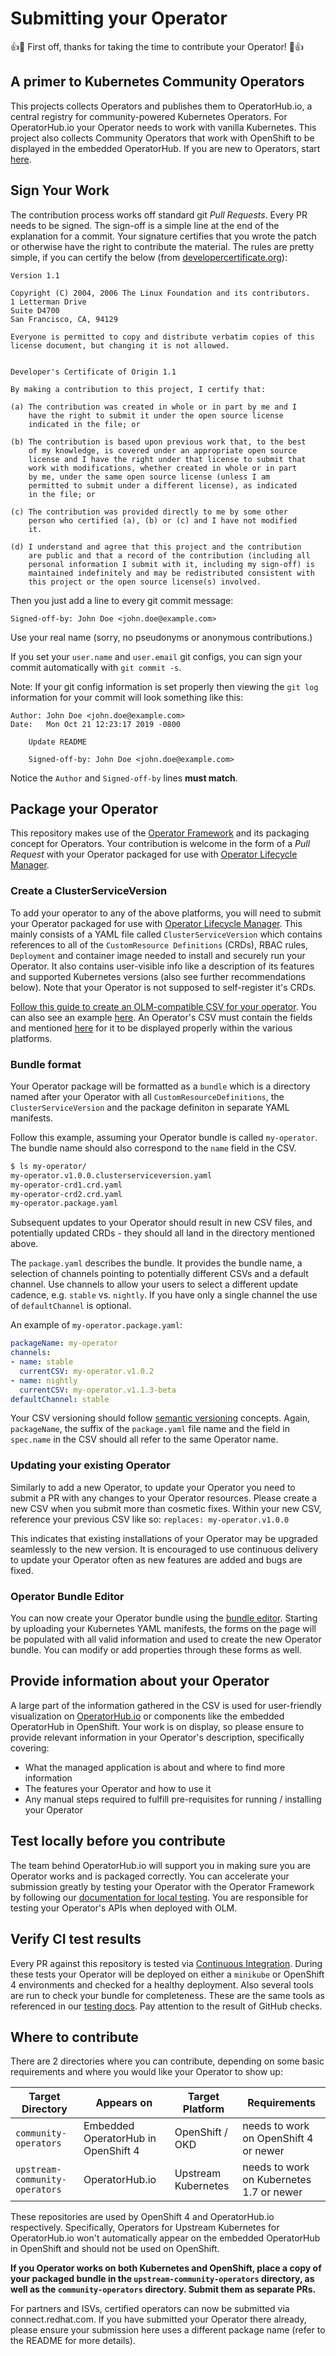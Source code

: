 # Submitting your Operator

:+1::tada: First off, thanks for taking the time to contribute your Operator! :tada::+1:

## A primer to Kubernetes Community Operators

This projects collects Operators and publishes them to OperatorHub.io, a central registry for community-powered Kubernetes Operators. For OperatorHub.io your Operator needs to work with vanilla Kubernetes.
This project also collects Community Operators that work with OpenShift to be displayed in the embedded OperatorHub. If you are new to Operators, start [here](https://github.com/operator-framework/getting-started).

## Sign Your Work

The contribution process works off standard git _Pull Requests_. Every PR needs to be signed. The sign-off is a simple line at the end of the explanation for a commit. Your signature certifies that you wrote the patch or otherwise have the right to contribute the material. The rules are pretty simple, if you can certify the below (from [developercertificate.org](https://developercertificate.org/)):

```Developer Certificate of Origin
Version 1.1

Copyright (C) 2004, 2006 The Linux Foundation and its contributors.
1 Letterman Drive
Suite D4700
San Francisco, CA, 94129

Everyone is permitted to copy and distribute verbatim copies of this
license document, but changing it is not allowed.


Developer's Certificate of Origin 1.1

By making a contribution to this project, I certify that:

(a) The contribution was created in whole or in part by me and I
    have the right to submit it under the open source license
    indicated in the file; or

(b) The contribution is based upon previous work that, to the best
    of my knowledge, is covered under an appropriate open source
    license and I have the right under that license to submit that
    work with modifications, whether created in whole or in part
    by me, under the same open source license (unless I am
    permitted to submit under a different license), as indicated
    in the file; or

(c) The contribution was provided directly to me by some other
    person who certified (a), (b) or (c) and I have not modified
    it.

(d) I understand and agree that this project and the contribution
    are public and that a record of the contribution (including all
    personal information I submit with it, including my sign-off) is
    maintained indefinitely and may be redistributed consistent with
    this project or the open source license(s) involved.
```

Then you just add a line to every git commit message:

    Signed-off-by: John Doe <john.doe@example.com>

Use your real name (sorry, no pseudonyms or anonymous contributions.)

If you set your `user.name` and `user.email` git configs, you can sign your commit automatically with `git commit -s`.

Note: If your git config information is set properly then viewing the `git log` information for your commit will look something like this:

```
Author: John Doe <john.doe@example.com>
Date:   Mon Oct 21 12:23:17 2019 -0800

    Update README

    Signed-off-by: John Doe <john.doe@example.com>
```

Notice the `Author` and `Signed-off-by` lines **must match**.

## Package your Operator

This repository makes use of the [Operator Framework](https://github.com/operator-framework) and its packaging concept for Operators. Your contribution is welcome in the form of a _Pull Request_ with your Operator packaged for use with [Operator Lifecycle Manager](https://github.com/operator-framework/operator-lifecycle-manager/).

### Create a ClusterServiceVersion

To add your operator to any of the above platforms, you will need to submit your Operator packaged for use with [Operator Lifecycle Manager](https://github.com/operator-framework/operator-lifecycle-manager/). This mainly consists of a YAML file called `ClusterServiceVersion` which contains references to all of the `CustomResource Definitions` (CRDs), RBAC rules, `Deployment` and container image needed to install and securely run your Operator. It also contains user-visible info like a description of its features and supported Kubernetes versions (also see  further recommendations below).  Note that your Operator is not supposed to self-register it's CRDs.

[Follow this guide to create an OLM-compatible CSV for your operator](https://github.com/operator-framework/operator-lifecycle-manager/blob/master/doc/design/building-your-csv.md). You can also see an example [here](./required-fields.md#example-csv). An Operator's CSV must contain the fields and mentioned [here](./required-fields.md#required-fields-for-operatorhub) for it to be displayed properly within the various platforms.

### Bundle format

Your Operator package will be formatted as a `bundle` which is a directory named after your Operator with all `CustomResourceDefinitions`, the `ClusterServiceVersion` and the package definiton in separate YAML manifests.

Follow this example, assuming your Operator bundle is called `my-operator`. The bundle name should also correspond to the `name` field in the CSV.

```bash
$ ls my-operator/
my-operator.v1.0.0.clusterserviceversion.yaml
my-operator-crd1.crd.yaml
my-operator-crd2.crd.yaml
my-operator.package.yaml
```

Subsequent updates to your Operator should result in new CSV files, and potentially updated CRDs - they should all land in the directory mentioned above.

The `package.yaml` describes the bundle. It provides the bundle name, a selection of channels pointing to potentially different CSVs and a default channel. Use channels to allow your users to select a different update cadence, e.g. `stable` vs. `nightly`. If you have only a single channel the use of `defaultChannel` is optional.

An example of `my-operator.package.yaml`:

```yaml
packageName: my-operator
channels:
- name: stable
  currentCSV: my-operator.v1.0.2
- name: nightly
  currentCSV: my-operator.v1.1.3-beta
defaultChannel: stable
```

Your CSV versioning should follow [semantic versioning](https://semver.org/) concepts. Again, `packageName`, the suffix of the `package.yaml` file name and the field in `spec.name` in the CSV should all refer to the same Operator name.

### Updating your existing Operator

Similarly to add a new Operator, to update your Operator you need to submit a PR with any changes to your Operator resources. Please create a new CSV when you submit more than cosmetic fixes. Within your new CSV, reference your previous CSV like so: `replaces: my-operator.v1.0.0`

This indicates that existing installations of your Operator may be upgraded seamlessly to the new version. It is encouraged to use continuous delivery to update your Operator often as new features are added and bugs are fixed.

### Operator Bundle Editor
You can now create your Operator bundle using the [bundle editor](https://operatorhub.io/bundle). Starting by uploading your Kubernetes YAML manifests, the forms on the page will be populated with all valid information and used to create the new Operator bundle. You can modify or add properties through these forms as well.

## Provide information about your Operator

A large part of the information gathered in the CSV is used for user-friendly visualization on [OperatorHub.io](https://operatorhub.io) or components like the embedded OperatorHub in OpenShift. Your work is on display, so please ensure to provide relevant information in your Operator's description, specifically covering:

* What the managed application is about and where to find more information
* The features your Operator and how to use it
* Any manual steps required to fulfill pre-requisites for running / installing your Operator

## Test locally before you contribute

The team behind OperatorHub.io will support you in making sure you are Operator works and is packaged correctly. You can accelerate your submission greatly by testing your Operator with the Operator Framework by following our [documentation for local testing](./testing-operators.md). You are responsible for testing your Operator's APIs when deployed with OLM.

## Verify CI test results

Every PR against this repository is tested via [Continuous Integration](./ci.md). During these tests your Operator will be deployed on either a `minikube` or OpenShift 4 environments and checked for a healthy deployment. Also several tools are run to check your bundle for completeness. These are the same tools as referenced in our [testing docs](./testing-operators.md). Pay attention to the result of GitHub checks.

## Where to contribute

There are 2 directories where you can contribute, depending on some basic requirements and where you would like your Operator to show up:

| Target Directory               | Appears on                 | Target Platform             | Requirements                             |
|--------------------------------|----------------------------|-----------------------------|------------------------------------------|
| `community-operators`          | Embedded OperatorHub in OpenShift 4 | OpenShift / OKD             | needs to work on OpenShift 4 or newer    |
| `upstream-community-operators` | OperatorHub.io             | Upstream Kubernetes | needs to work on Kubernetes 1.7 or newer |

These repositories are used by OpenShift 4 and OperatorHub.io respectively. Specifically, Operators for Upstream Kubernetes for OperatorHub.io won't automatically appear on the embedded OperatorHub in OpenShift and should not be used on OpenShift.

**If you Operator works on both Kubernetes and OpenShift, place a copy of your packaged bundle in the `upstream-community-operators` directory, as well as the `community-operators` directory. Submit them as separate PRs.**

For partners and ISVs, certified operators can now be submitted via connect.redhat.com. If you have submitted your Operator there already, please ensure your submission here uses a different package name (refer to the README for more details).
